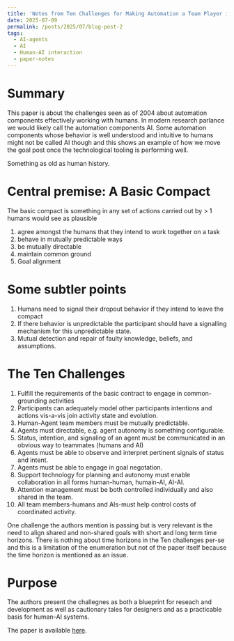 ```yaml
---
title: 'Notes from Ten Challenges for Making Automation a Team Player in Joint Human-Agent Activity'
date: 2025-07-09
permalink: /posts/2025/07/blog-post-2
tags:
  - AI-agents
  - AI
  - Human-AI interaction
  - paper-notes
---
```


# Summary

This paper is about the challenges seen as of 2004 about automation components effectively working with humans.
In modern research parlance we would likely call the automation components AI.
Some automation components whose behavior is well understood and intuitive to humans might not be called AI though
and this shows an example of how we move the goal post once the technological tooling is performing well.

Something as old as human history.

# Central premise: A Basic Compact

The basic compact is something in any set of actions carried out by > 1 humans would see as plausible

1. agree amongst the humans that they intend to work together on a task
2. behave in mutually predictable ways
3. be mutually directable
4. maintain common ground
5. Goal alignment

# Some subtler points

1. Humans need to signal their dropout behavior if they intend to leave the compact
2. If there behavior is unpredictable the participant should have a signalling mechanism for this unpredictable state.
3. Mutual detection and repair of faulty knowledge, beliefs, and assumptions.

# The Ten Challenges

1. Fulfill the requirements of the basic contract to engage in common-grounding activities
2. Participants can adequately model other participants intentions and actions vis-a-vis join activity state and evolution.
3. Human-Agent team members must be mutually predictable.
4. Agents must directable, e.g. agent autonomy is something configurable.
5. Status, intention, and signaling of an agent must be communicated in an obvious way to teammates (humans and AI)
6. Agents must be able to observe and interpret pertinent signals of status and intent.
7. Agents must be able to engage in goal negotation.
8. Support technology for planning and autonomy must enable collaboration in all forms human-human, humain-AI, AI-AI.
9. Attention management must be both controlled individually and also shared in the team.
10. All team members-humans and AIs-must help control costs of coordinated activity.

One challenge the authors mention is passing but is very relevant is the need to align shared and non-shared goals with
short and long term time horizons. There is nothing about time horizons in the Ten challenges per-se and this is a
limitation of the enumeration but not of the paper itself because the time horizon is mentioned as an issue.

# Purpose

The authors present the challegnes as both a blueprint for reseach and development as well as cautionary tales for
designers and as a practicable basis for human-AI systems.

The paper is available [here](https://ieeexplore.ieee.org/document/1363742).
